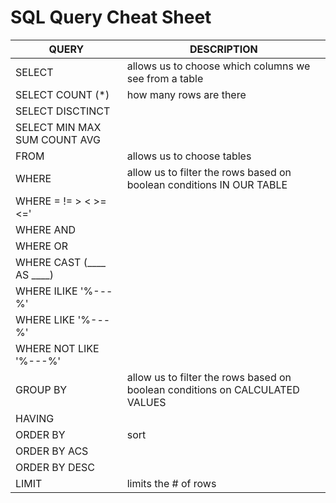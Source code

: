 # SQL Query Cheat Sheet

| QUERY                                | DESCRIPTION                                                                  |
| ------------------------------------ | ---------------------------------------------------------------------------- |
| SELECT                               | allows us to choose which columns we see from a table                        |
| SELECT COUNT (*)                     | how many rows are there                                                      |
| SELECT DISCTINCT                     |                                                                              |
| SELECT MIN MAX SUM COUNT AVG         |                                                                              |
| FROM                                 | allows us to choose tables                                                   |
| WHERE                                | allow us to filter the rows based on boolean conditions IN OUR TABLE         |
| WHERE  =   !=    >    <    >=    <=' |                                                                              |
| WHERE AND                            |                                                                              |
| WHERE OR                             |                                                                              |
| WHERE CAST (____ AS ____)            |                                                                              |
| WHERE ILIKE '%---%'                  |                                                                              |
| WHERE LIKE '%---%'                   |                                                                              |
| WHERE NOT LIKE '%---%'               |                                                                              |
| GROUP BY                             | allow us to filter the rows based on boolean conditions on CALCULATED VALUES |
| HAVING                               |                                                                              |
| ORDER BY                             | sort                                                                         |
| ORDER BY ACS                         |                                                                              |
| ORDER BY DESC                        |                                                                              |
| LIMIT                                | limits the # of rows                                                         |

